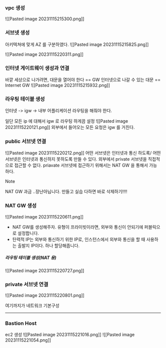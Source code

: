 ### vpc 생성
![[Pasted image 20231115215300.png]]

### 서브넷 생성
아키텍쳐에 맞게 AZ 를 구분하였다.
![[Pasted image 20231115215825.png]]

![[Pasted image 20231115220311.png]]

### 인터넷 게이트웨이 생성과 연결
바깥 세상으로 나가려면, 대문을 열어야 한다 == GW
인터넷으로 나갈 수 있는 대문 == Internet GW
![[Pasted image 20231115215932.png]]

### 라우팅 테이블 생성
인터넷 -> igw -> 내부 어플리케이션
라우팅을 해줘야 한다.

일단 모든 ip 에 대해서 igw 로 라우팅 하게끔 설정
![[Pasted image 20231115220121.png]]
외부에서 들어오는 모든 요청은 igw 를 거친다. 

### public 서브넷 연결
![[Pasted image 20231115220212.png]]
어떤 서브넷은 인터넷과 통신 하도록/ 어떤 서브넷은 인터넷과 통신하지 못하도록 만들 수 있다.
외부에서 private 서브넷을 직접적으로 접근할 수 없다.
priavate 서브넷에 접근하기 위해서는 NAT GW 을 통해서 가능하다.

> [!NOTE]
> NAT GW 과금 ..장난아닙니다. 만들고 실습 다하면 바로 삭제하기!!!!

### NAT GW 생성
![[Pasted image 20231115220611.png]]

- NAT GW를 생성해주자. 유형이 프라이빗이라면, 외부와 통신이 안되기에 퍼블릭으로 설정합니다.
- 탄력적 IP는 외부와 통신하기 위한 IP로, 인스턴스에서 외부와 통신을 할 때 사용하는 출발지 IP이다. 하나 할당해줍니다.

##### 라우팅 테이블 생성(NAT 용)

![[Pasted image 20231115220727.png]]


### private 서브넷 연결
![[Pasted image 20231115220801.png]]

여기까지가 네트워크 기본구성

---

### Bastion Host
ec2 생성
![[Pasted image 20231115221016.png]]
![[Pasted image 20231115221054.png]]